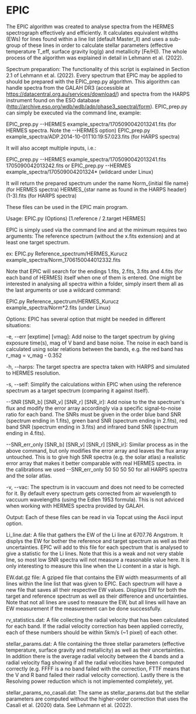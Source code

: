 # EPIC
The EPIC algorithm was created to analyse spectra from the HERMES spectrograph effectively and efficiently. It calculates equivalent witdths (EWs) for lines found within a line list (default Master_ll) and uses a sub-group of these lines in order to calculate stellar parameters (effective temperature T_eff, surface gravity log(g) and metallicity [Fe/H]). The whole process of the algorithm was explained in detail in Lehmann et al. (2022).


Spectrum preparation:
The functionality of this script is explained in Section 2.1 of Lehmann et al. (2022).
Every spectrum that EPIC may be applied to should be prepared with the EPIC_prep.py algorithm. This algorithm can handle spectra from the GALAH DR3 (accessible at https://datacentral.org.au/services/download/) and spectra from the HARPS instrument found on the ESO database (http://archive.eso.org/wdb/wdb/adp/phase3_spectral/form). EPIC_prep.py can simply be executed via the command line, example:

EPIC_prep.py --HERMES example_spectra/1705090042013241.fits         (for HERMES spectra. Note the --HERMES option)
EPIC_prep.py example_spectra/ADP.2014-10-01T10\:19\:57.023.fits     (for HARPS spectra)

It will also accept multiple inputs, i.e.:

EPIC_prep.py --HERMES example_spectra/1705090042013241.fits 1705090042013242.fits       or
EPIC_prep.py --HERMES example_spectra/170509004201324* (wildcard under Linux)

It will return the prepared spectrum under the name
Norm_{initial file name}                                         (for HERMES spectra)
HERMES_{star name as found in the HARPS header}(1-3).fits        (for HARPS spectra)

These files can be used in the EPIC main program.


Usage:
EPIC.py (Options) [1.reference / 2.target HERMES]

EPIC is simply used via the command line and at the minimum requires two arguments: The reference spectrum (without the x.fits extension) and at least one target spectrum.

ex: EPIC.py Reference_spectrum/HERMES_Kurucz example_spectra/Norm_1706150044012332.fits

Note that EPIC will search for the endings 1.fits, 2.fits, 3.fits and 4.fits (for each band of HERMES) itself when one of them is entered.
One might be interested in analysing all spectra within a folder, simply insert them all as the last arguments or use a wildcard command:

EPIC.py Reference_spectrum/HERMES_Kurucz example_spectra/Norm*2.fits
(under Linux)


Options:
EPIC has several option that might be needed in different situations:

-e, --err [exptime] [vmag]: Add noise to the target spectrum by giving exposure time(s), mag of V band and base noise. The noise in each band is calculated using solar relations between the bands, e.g. the red band has r_mag = v_mag - 0.352

-h, --harps: The target spectra are spectra taken with HARPS and simulated to HERMES resolution.

-s, --self: Simplify the calculations within EPIC when using the reference spectrum as a target spectrum (comparing it against itself). 

--SNR [SNR_b] [SNR_v] [SNR_r] [SNR_ir]: Add noise to the the spectrum's flux and modify the error array accordingly via a specific signal-to-noise ratio for each band. The SNRs must be given in the order blue band SNR (spectrum ending in 1.fits), green band SNR (spectrum ending in 2.fits), red band SNR (spectrum ending in 3.fits) and infrared band SNR (spectrum ending in 4.fits).

--SNR_err_only [SNR_b] [SNR_v] [SNR_r] [SNR_ir]: Similar process as in the above command, but only modifies the error array and leaves the flux array untouched. This is to give high SNR spectra (e.g. the solar atlas) a realistic error array that makes it better comparable with real HERMES spectra. in the calibrations we used --SNR_err_only 50 50 50 50 for all HARPS spectra and the solar atlas.

-v, --vac: The spectrum is in vaccuum and does not need to be corrected for it. By default every spectrum gets corrected from air wavelength to vaccuum wavelengths (using the Edlen 1953 formula). This is not adviced when working with HERMES spectra provided by GALAH.


Output:
Each of these files can be read in via Topcat using the Ascii input option.

Li_line.dat: A file that gathers the EW of the Li line at 6707.76 Angstrom. It displys the EW for bother the reference and target spectrum as well as their uncertainties. EPIC will add to this file for each spectrum that is analysed to give a statistic for the Li lines.
Note that this is a weak and not very stable line, so most low SNR spectra will not measure a reasonable value here. It is only interesting to measure this line when the Li content in a star is high.

EW.dat.gz file: A gziped file that contains the EW width measurments of all lines within the line list that was given to EPIC. Each spectrum will have a new file that saves all their respective EW values. Displays EW for both the target and reference spectrum as well as their difference and uncertainties.
Note that not all lines are used to measure the EW, but all lines will have an EW measurement if the measurement can be done successfully.

rv_statistics.dat: A file collecting the radial velocity that has been calculated for each band. If the radial velocity correction has been applied correctly, each of these numbers should be within 5km/s (~1 pixel) of each other.

stellar_params.dat: A file containing the three stellar parameters (effective temperature, surface gravity and metallicity) as well as their uncertainties. In addition there is the average radial velocity between the 4 bands and a radial velocity flag showing if all the radial velocities have been computed correctly (e.g. FFFF is a no band failed with the correction, FTTF means that the V and R band failed their radial velocity correction). Lastly there is the Resolving power reduction which is not implemented completely, yet.

stellar_params_no_casali.dat: The same as stellar_params.dat but the stellar parameters are computed without the higher-order correction that uses the Casali et al. (2020) data. See Lehmann et al. (2022).




